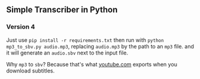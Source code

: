 ## Simple Transcriber in Python
### Version 4

Just use `pip install -r requirements.txt`
then run with `python mp3_to_sbv.py audio.mp3`, replacing `audio.mp3` by the path to an `mp3` file.
and it will generate an `audio.sbv` next to the input file.

Why `mp3` to `sbv`? Because that's what [youtube.com](https://www.youtube.com/) exports when you download subtitles.
